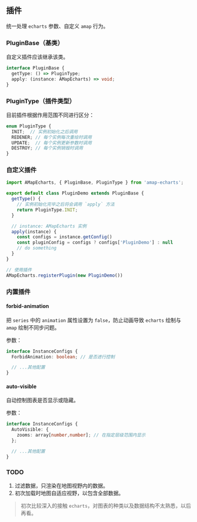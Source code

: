 ## 插件

统一处理 `echarts` 参数、自定义 `amap` 行为。

### PluginBase（基类）

自定义插件应该继承该类。

```ts
interface PluginBase {
  getType: () => PluginType;
  apply: (instance: AMapEcharts) => void;
}
```

### PluginType（插件类型）

目前插件根据作用范围不同进行区分：

```ts
enum PluginType {
  INIT;  // 实例初始化之后调用
  REDENER; // 每个实例每次重绘时调用
  UPDATE;  // 每个实例更新参数时调用
  DESTROY; // 每个实例销毁时调用
}
```

### 自定义插件

```js
import AMapEcharts, { PluginBase, PluginType } from 'amap-echarts';

export default class PluginDemo extends PluginBase {
  getType() {
    // 实例初始化完毕之后将会调用 `apply` 方法
    return PluginType.INIT;
  }

  // instance: AMapEcharts 实例
  apply(instance) {
    const configs = instance.getConfig()
    const pluginConfig = configs ? configs['PluginDemo'] : null
    // do something
  }
}

// 使用插件
AMapEcharts.registerPlugin(new PluginDemo())
```

### 内置插件

#### forbid-animation

把 `series` 中的 `animation` 属性设置为 `false`，防止动画导致 `echarts` 绘制与 `amap` 绘制不同步问题。

参数：

```ts
interface InstanceConfigs {
  ForbidAnimation: boolean; // 是否进行控制

  // ...其他配置
}
```

#### auto-visible

自动控制图表是否显示或隐藏。   

参数：
```ts
interface InstanceConfigs {
  AutoVisible: {
    zooms: array[number,number]; // 在指定层级范围内显示
  };

  // ...其他配置
}
```


### TODO

1. 过滤数据，只渲染在地图视野内的数据。
2. 初次加载时地图自适应视野，以包含全部数据。

> 初次比较深入的接触 `echarts`，对图表的种类以及数据结构不太熟悉，以后再看。
